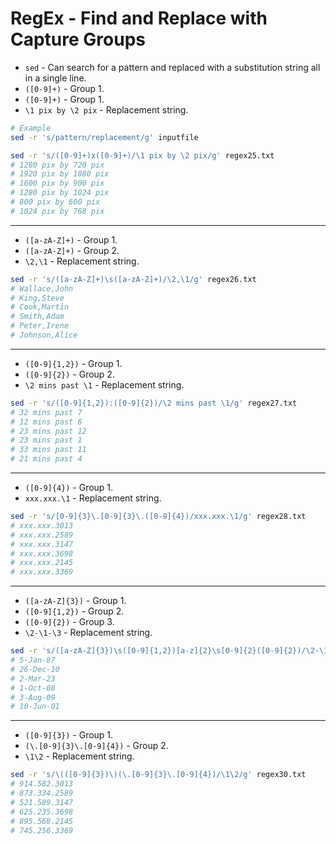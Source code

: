 # RegEx - Find and Replace with Capture Groups

- `sed` - Can search for a pattern and replaced with a substitution string all in a single line.
- `([0-9]+)` - Group 1.
- `([0-9]+)` - Group 1.
- `\1 pix by \2 pix` - Replacement string.
```bash
# Example
sed -r 's/pattern/replacement/g' inputfile

sed -r 's/([0-9]+)x([0-9]+)/\1 pix by \2 pix/g' regex25.txt
# 1280 pix by 720 pix
# 1920 pix by 1080 pix
# 1600 pix by 900 pix
# 1280 pix by 1024 pix
# 800 pix by 600 pix
# 1024 pix by 768 pix
```

---

- `([a-zA-Z]+)` - Group 1.
- `([a-zA-Z]+)` - Group 2.
- `\2,\1` - Replacement string.
```bash
sed -r 's/([a-zA-Z]+)\s([a-zA-Z]+)/\2,\1/g' regex26.txt
# Wallace,John
# King,Steve
# Cook,Martin
# Smith,Adam
# Peter,Irene
# Johnson,Alice
```

---

- `([0-9]{1,2})` - Group 1.
- `([0-9]{2})` - Group 2.
- `\2 mins past \1` - Replacement string.
```bash
sed -r 's/([0-9]{1,2}):([0-9]{2})/\2 mins past \1/g' regex27.txt
# 32 mins past 7
# 12 mins past 6
# 23 mins past 12
# 23 mins past 1
# 33 mins past 11
# 21 mins past 4
```

---

- `([0-9]{4})` - Group 1.
- `xxx.xxx.\1` - Replacement string.
```bash
sed -r 's/[0-9]{3}\.[0-9]{3}\.([0-9]{4})/xxx.xxx.\1/g' regex28.txt
# xxx.xxx.3013
# xxx.xxx.2589
# xxx.xxx.3147
# xxx.xxx.3698
# xxx.xxx.2145
# xxx.xxx.3369
```

---

- `([a-zA-Z]{3})` - Group 1.
- `([0-9]{1,2})` - Group 2.
- `([0-9]{2})` - Group 3.
- `\2-\1-\3` - Replacement string.
```bash
sed -r 's/([a-zA-Z]{3})\s([0-9]{1,2})[a-z]{2}\s[0-9]{2}([0-9]{2})/\2-\1-\3/g' regex29.txt
# 5-Jan-87
# 26-Dec-10
# 2-Mar-23
# 1-Oct-08
# 3-Aug-09
# 10-Jun-01
```

---

- `([0-9]{3})` - Group 1.
- `(\.[0-9]{3}\.[0-9]{4})` - Group 2.
- `\1\2` - Replacement string.
```bash
sed -r 's/\(([0-9]{3})\)(\.[0-9]{3}\.[0-9]{4})/\1\2/g' regex30.txt
# 914.582.3013
# 873.334.2589
# 521.589.3147
# 625.235.3698
# 895.568.2145
# 745.256.3369
```